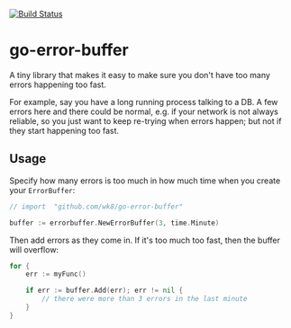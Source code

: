 [![Build Status](https://circleci.com/gh/wk8/go-error-buffer.svg?style=svg)](https://app.circleci.com/pipelines/github/wk8/go-error-buffer)

# go-error-buffer

A tiny library that makes it easy to make sure you don't have too many errors happening too fast.

For example, say you have a long running process talking to a DB. A few errors here and there could be normal, e.g. if your network is not always reliable, so you just want to keep re-trying when errors happen; but not if they start happening too fast.

## Usage

Specify how many errors is too much in how much time when you create your `ErrorBuffer`:

```go
// import  "github.com/wk8/go-error-buffer"

buffer := errorbuffer.NewErrorBuffer(3, time.Minute)
```

Then add errors as they come in. If it's too much too fast, then the buffer will overflow:
```go
for {
	err := myFunc()

	if err := buffer.Add(err); err != nil {
		// there were more than 3 errors in the last minute
	}
}
```
